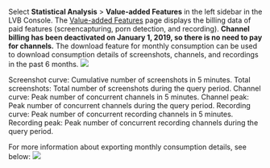 Select **Statistical Analysis** > **Value-added Features** in the left sidebar in the LVB Console.
The [Value-added Features](https://console.cloud.tencent.com/live/analysis/bill) page displays the billing data of paid features (screencapturing, porn detection, and recording).
**Channel billing has been deactivated on January 1, 2019, so there is no need to pay for channels.**
The download feature for monthly consumption can be used to download consumption details of screenshots, channels, and recordings in the past 6 months.
![](https://main.qcloudimg.com/raw/7c7ac04114113f2d5e2a54361df0b480.png)

Screenshot curve: Cumulative number of screenshots in 5 minutes.
Total screenshots: Total number of screenshots during the query period.
Channel curve: Peak number of concurrent channels in 5 minutes.
Channel peak: Peak number of concurrent channels during the query period.
Recording curve: Peak number of concurrent recording channels in 5 minutes.
Recording peak: Peak number of concurrent recording channels during the query period.

For more information about exporting monthly consumption details, see below:
![](https://main.qcloudimg.com/raw/330438b2235f320ffa695eb791fb8ed4.png)

